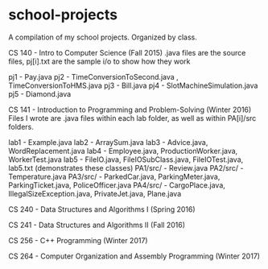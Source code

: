 # school-projects
A compilation of my school projects. Organized by class.

CS 140 - Intro to Computer Science (Fall 2015)
  .java files are the source files, pj[i].txt are the sample i/o to show how they work

  pj1 - Pay.java
  pj2 - TimeConversionToSecond.java , TimeConversionToHMS.java
  pj3 - Bill.java
  pj4 - SlotMachineSimulation.java
  pj5 - Diamond.java

CS 141 - Introduction to Programming and Problem-Solving (Winter 2016)
  Files I wrote are .java files within each lab folder, as well as within PA[i]/src folders.
  
  lab1 - Example.java
  lab2 - ArraySum.java
  lab3 - Advice.java, WordReplacement.java
  lab4 - Employee.java, ProductionWorker.java, WorkerTest.java
  lab5 - FileIO.java, FileIOSubClass.java, FileIOTest.java, lab5.txt (demonstrates these classes)
  PA1/src/ - Review.java
  PA2/src/ - Temperature.java
  PA3/src/ - ParkedCar.java, ParkingMeter.java, ParkingTicket.java, PoliceOfficer.java
  PA4/src/ - CargoPlace.java, IllegalSizeException.java, PrivateJet.java, Plane.java
  
CS 240 - Data Structures and Algorithms I (Spring 2016)

CS 241 - Data Structures and Algorithms II (Fall 2016)

CS 256 - C++ Programming (Winter 2017)

CS 264 - Computer Organization and Assembly Programming (Winter 2017)
